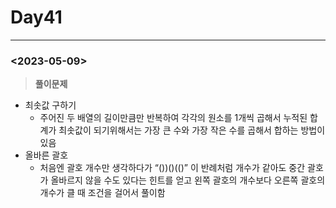 # Day41

---

### <2023-05-09>

> **풀이문제**
>
- 최솟값 구하기
    - 주어진 두 배열의 길이만큼만 반복하여 각각의 원소를 1개씩 곱해서 누적된 합계가 최솟값이 되기위해서는 가장 큰 수와 가장 작은 수를 곱해서 합하는 방법이 있음
- 올바른 괄호
    - 처음엔 괄호 개수만 생각하다가 “())()(()” 이 반례처럼 개수가 같아도 중간 괄호가 올바르지 않을 수도 있다는 힌트를 얻고 왼쪽 괄호의 개수보다 오른쪽 괄호의 개수가 클 때 조건을 걸어서 풀이함